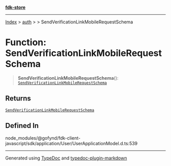 [**fdk-store**](../../../README.md)
***

[Index](../../../API.md) > [auth](../../README.md) > [<internal>](../README.md) > SendVerificationLinkMobileRequestSchema

# Function: SendVerificationLinkMobileRequestSchema

> **SendVerificationLinkMobileRequestSchema**(): [`SendVerificationLinkMobileRequestSchema`](../type-aliases/type-alias.SendVerificationLinkMobileRequestSchema.md)

## Returns

[`SendVerificationLinkMobileRequestSchema`](../type-aliases/type-alias.SendVerificationLinkMobileRequestSchema.md)

## Defined In

node\_modules/@gofynd/fdk-client-javascript/sdk/application/User/UserApplicationModel.d.ts:539

***
Generated using [TypeDoc](https://typedoc.org/) and [typedoc-plugin-markdown](https://www.npmjs.com/package/typedoc-plugin-markdown)

